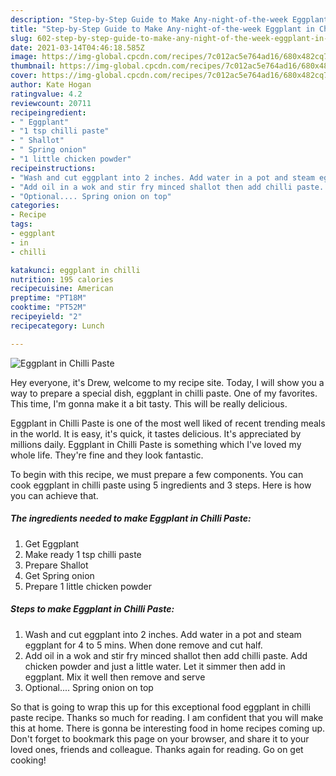```yaml
---
description: "Step-by-Step Guide to Make Any-night-of-the-week Eggplant in Chilli Paste"
title: "Step-by-Step Guide to Make Any-night-of-the-week Eggplant in Chilli Paste"
slug: 602-step-by-step-guide-to-make-any-night-of-the-week-eggplant-in-chilli-paste
date: 2021-03-14T04:46:18.585Z
image: https://img-global.cpcdn.com/recipes/7c012ac5e764ad16/680x482cq70/eggplant-in-chilli-paste-recipe-main-photo.jpg
thumbnail: https://img-global.cpcdn.com/recipes/7c012ac5e764ad16/680x482cq70/eggplant-in-chilli-paste-recipe-main-photo.jpg
cover: https://img-global.cpcdn.com/recipes/7c012ac5e764ad16/680x482cq70/eggplant-in-chilli-paste-recipe-main-photo.jpg
author: Kate Hogan
ratingvalue: 4.2
reviewcount: 20711
recipeingredient:
- " Eggplant"
- "1 tsp chilli paste"
- " Shallot"
- " Spring onion"
- "1 little chicken powder"
recipeinstructions:
- "Wash and cut eggplant into 2 inches. Add water in a pot and steam eggplant for 4 to 5 mins. When done remove and cut half."
- "Add oil in a wok and stir fry minced shallot then add chilli paste. Add chicken powder and just a little water. Let it simmer then add in eggplant. Mix it well then remove and serve"
- "Optional.... Spring onion on top"
categories:
- Recipe
tags:
- eggplant
- in
- chilli

katakunci: eggplant in chilli 
nutrition: 195 calories
recipecuisine: American
preptime: "PT18M"
cooktime: "PT52M"
recipeyield: "2"
recipecategory: Lunch

---
```



![Eggplant in Chilli Paste](https://img-global.cpcdn.com/recipes/7c012ac5e764ad16/680x482cq70/eggplant-in-chilli-paste-recipe-main-photo.jpg)

Hey everyone, it's Drew, welcome to my recipe site. Today, I will show you a way to prepare a special dish, eggplant in chilli paste. One of my favorites. This time, I'm gonna make it a bit tasty. This will be really delicious.

Eggplant in Chilli Paste is one of the most well liked of recent trending meals in the world. It is easy, it's quick, it tastes delicious. It's appreciated by millions daily. Eggplant in Chilli Paste is something which I've loved my whole life. They're fine and they look fantastic.




To begin with this recipe, we must prepare a few components. You can cook eggplant in chilli paste using 5 ingredients and 3 steps. Here is how you can achieve that.

<!--inarticleads1-->

##### The ingredients needed to make Eggplant in Chilli Paste:

1. Get  Eggplant
1. Make ready 1 tsp chilli paste
1. Prepare  Shallot
1. Get  Spring onion
1. Prepare 1 little chicken powder




<!--inarticleads2-->

##### Steps to make Eggplant in Chilli Paste:

1. Wash and cut eggplant into 2 inches. Add water in a pot and steam eggplant for 4 to 5 mins. When done remove and cut half.
1. Add oil in a wok and stir fry minced shallot then add chilli paste. Add chicken powder and just a little water. Let it simmer then add in eggplant. Mix it well then remove and serve
1. Optional.... Spring onion on top




So that is going to wrap this up for this exceptional food eggplant in chilli paste recipe. Thanks so much for reading. I am confident that you will make this at home. There is gonna be interesting food in home recipes coming up. Don't forget to bookmark this page on your browser, and share it to your loved ones, friends and colleague. Thanks again for reading. Go on get cooking!
